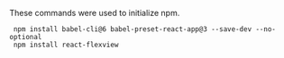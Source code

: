 These commands were used to initialize npm.
```
 npm install babel-cli@6 babel-preset-react-app@3 --save-dev --no-optional
 npm install react-flexview
```